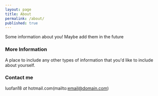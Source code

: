 ```yaml
---
layout: page
title: About
permalink: /about/
published: true
---
```



Some information about you! Maybe add them in the future

### More Information

A place to include any other types of information that you'd like to include about yourself.

### Contact me

luofan18 _at_ hotmail.com(mailto:email@domain.com)
